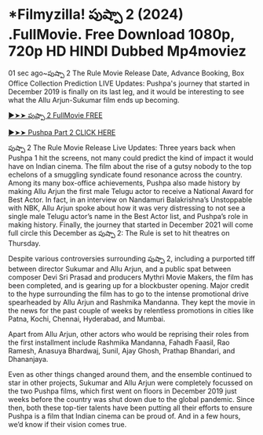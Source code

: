 # *Filmyzilla! పుష్పా 2 (2024) .FullMovie. Free Download 1080p, 720p HD HINDI Dubbed Mp4moviez

01 sec ago~పుష్పా 2 The Rule Movie Release Date, Advance Booking, Box Office Collection Prediction LIVE Updates: Pushpa's journey that started in December 2019 is finally on its last leg, and it would be interesting to see what the Allu Arjun-Sukumar film ends up becoming.

<a href="https://sixmedia.online/en/movie/857598/pushpa-2-the-rule.git" rel="nofollow">►➤➤ పుష్పా 2 FullMovie FREE</a>

<a href="https://sixmedia.online/en/movie/857598/pushpa-2-the-rule.git" rel="nofollow">►➤➤ Pushpa Part 2 CLICK HERE</a>


పుష్పా 2 The Rule Movie Release Live Updates: Three years back when Pushpa 1 hit the screens, not many could predict the kind of impact it would have on Indian cinema. The film about the rise of a gutsy nobody to the top echelons of a smuggling syndicate found resonance across the country. Among its many box-office achievements, Pushpa also made history by making Allu Arjun the first male Telugu actor to receive a National Award for Best Actor. In fact, in an interview on Nandamuri Balakrishna’s Unstoppable with NBK, Allu Arjun spoke about how it was very distressing to not see a single male Telugu actor’s name in the Best Actor list, and Pushpa’s role in making history. Finally, the journey that started in December 2021 will come full circle this December as పుష్పా 2: The Rule is set to hit theatres on Thursday.

Despite various controversies surrounding పుష్పా 2, including a purported tiff between director Sukumar and Allu Arjun, and a public spat between composer Devi Sri Prasad and producers Mythri Movie Makers, the film has been completed, and is gearing up for a blockbuster opening. Major credit to the hype surrounding the film has to go to the intense promotional drive spearheaded by Allu Arjun and Rashmika Mandanna. They kept the movie in the news for the past couple of weeks by relentless promotions in cities like Patna, Kochi, Chennai, Hyderabad, and Mumbai.

Apart from Allu Arjun, other actors who would be reprising their roles from the first installment include Rashmika Mandanna, Fahadh Faasil, Rao Ramesh, Anasuya Bhardwaj, Sunil, Ajay Ghosh, Prathap Bhandari, and Dhananjaya.

Even as other things changed around them, and the ensemble continued to star in other projects, Sukumar and Allu Arjun were completely focussed on the two Pushpa films, which first went on floors in December 2019 just weeks before the country was shut down due to the global pandemic. Since then, both these top-tier talents have been putting all their efforts to ensure Pushpa is a film that Indian cinema can be proud of. And in a few hours, we’d know if their vision comes true.

